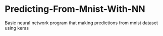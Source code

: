# Predicting-From-Mnist-With-NN
Basic neural network program that making predictions from mnist dataset using keras
